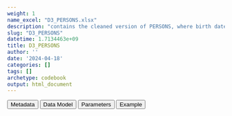 ```yaml
---
weight: 1
name_excel: "D3_PERSONS.xlsx"
description: "contains the cleaned version of PERSONS, where birth date and death date are reconstituted as dates"
slug: "D3_PERSONS"
datetime: 1.7134463e+09
title: D3_PERSONS
author: ''
date: '2024-04-18'
categories: []
tags: []
archetype: codebook
output: html_document
---
```


<script src="/rmarkdown-libs/core-js/shim.min.js"></script>
<script src="/rmarkdown-libs/react/react.min.js"></script>
<script src="/rmarkdown-libs/react/react-dom.min.js"></script>
<script src="/rmarkdown-libs/reactwidget/react-tools.js"></script>
<script src="/rmarkdown-libs/htmlwidgets/htmlwidgets.js"></script>
<link href="/rmarkdown-libs/reactable/reactable.css" rel="stylesheet" />
<script src="/rmarkdown-libs/reactable-binding/reactable.js"></script>
<div class="tab">
<button class="tablinks" onclick="openCity(event, &#39;Metadata&#39;)" id="defaultOpen">Metadata</button>
<button class="tablinks" onclick="openCity(event, &#39;Data Model&#39;)">Data Model</button>
<button class="tablinks" onclick="openCity(event, &#39;Parameters&#39;)">Parameters</button>
<button class="tablinks" onclick="openCity(event, &#39;Example&#39;)">Example</button>
</div>
<div id="Metadata" class="tabcontent">
<div id="htmlwidget-1" class="reactable html-widget" style="width:auto;height:600px;"></div>
<script type="application/json" data-for="htmlwidget-1">{"x":{"tag":{"name":"Reactable","attribs":{"data":{"medatata_name":["Name of the dataset","Content of the dataset","Unit of observation","Dataset where the list of UoOs is fully listed and with 1 record per UoO","How many observations per UoO","NxUoO","Variables capturing the UoO","Primary key","Parameters",null,null,null,null,null,null,null,null,null,null,null],"metadata_content":["D3_PERSONS","contains the cleaned version of PERSONS, where birth date and death date are reconstituted as dates","a person in PERSON","PERSONS","unique","1","person_id","person_id",null,null,null,null,null,null,null,null,null,null,null,null]},"columns":[{"id":"medatata_name","name":"medatata_name","type":"character"},{"id":"metadata_content","name":"metadata_content","type":"character"}],"sortable":false,"searchable":true,"pagination":false,"highlight":true,"bordered":true,"striped":true,"style":{"maxWidth":1800},"height":"600px","dataKey":"a6b09fd25f9bc7d48ed65a14fa270cc1"},"children":[]},"class":"reactR_markup"},"evals":[],"jsHooks":[]}</script>
</div>
<div id="Data Model" class="tabcontent">
<div id="htmlwidget-2" class="reactable html-widget" style="width:auto;height:600px;"></div>
<script type="application/json" data-for="htmlwidget-2">{"x":{"tag":{"name":"Reactable","attribs":{"data":{"Varname":["person_id","birth_date","death_date","sex_at_instance_creation","birth_month_imputed","birth_day_imputed","death_month_imputed","death_day_imputed",null,null,null,null,null,null,null,null,null,null,null,null],"Description":["unique person identifier","date reconstituted from day, month and year","date reconstituted from day, month and year","sex at instance creation",null,null,null,null,null,null,null,null,null,null,null,null,null,null,null,null],"Format":["character","date","date","character","binary","binary","binary","binary",null,null,null,null,null,null,null,null,null,null,null,null],"Vocabulary":[null,null,null,null,"1 = imputed\r\n0 = otherwise","1 = imputed\r\n0 = otherwise","1 = imputed\r\n0 = otherwise","1 = imputed\r\n0 = otherwise",null,null,null,null,null,null,null,null,null,null,null,null],"Notes and examples":["from CDM PERSONS","algorithm is in place to handle the case when month and day are missing","algorithm is in place to handle the case when month and day are missing","from CDM PERSONS","if the first observation period starts during birth year, the start of the observation period is used as a birth date, otherwise 30 june","if the first observation period starts during birth year, the start of the observation period is used as a birth date, otherwise 30 june",null,null,null,null,null,null,null,null,null,null,null,null,null,null],"Parameters":[null,null,null,null,null,null,null,null,null,null,null,null,null,null,null,null,null,null,null,null],"Source tables and variables":[null,null,null,null,null,null,null,null,null,null,null,null,null,null,null,null,null,null,null,null],"Retrieved":["yes",null,null,null,null,null,null,null,null,null,null,null,null,null,null,null,null,null,null,null],"Calculated":[null,"yes","yes","yes","yes","yes","yes","yes",null,null,null,null,null,null,null,null,null,null,null,null],"Algorithm_id":[null,null,null,null,null,null,null,null,null,null,null,null,null,null,null,null,null,null,null,null],"Rule":[null,null,null,null,null,null,null,null,null,null,null,null,null,null,null,null,null,null,null,null]},"columns":[{"id":"Varname","name":"Varname","type":"character"},{"id":"Description","name":"Description","type":"character"},{"id":"Format","name":"Format","type":"character"},{"id":"Vocabulary","name":"Vocabulary","type":"character"},{"id":"Notes and examples","name":"Notes and examples","type":"character"},{"id":"Parameters","name":"Parameters","type":"logical"},{"id":"Source tables and variables","name":"Source tables and variables","type":"logical"},{"id":"Retrieved","name":"Retrieved","type":"character"},{"id":"Calculated","name":"Calculated","type":"character"},{"id":"Algorithm_id","name":"Algorithm_id","type":"logical"},{"id":"Rule","name":"Rule","type":"logical"}],"sortable":false,"searchable":true,"pagination":false,"highlight":true,"bordered":true,"striped":true,"style":{"maxWidth":1800},"height":"600px","dataKey":"7be5dde3fee3c7e3983a2bdb5568eefd"},"children":[]},"class":"reactR_markup"},"evals":[],"jsHooks":[]}</script>
</div>
<div id="Parameters" class="tabcontent">
<div id="htmlwidget-3" class="reactable html-widget" style="width:auto;height:600px;"></div>
<script type="application/json" data-for="htmlwidget-3">{"x":{"tag":{"name":"Reactable","attribs":{"data":{"parameter in the variable name":[null,null,null,null,null,null,null,null,null,null,null,null,null,null,null,null,null,null,null,null],"values":[null,null,null,null,null,null,null,null,null,null,null,null,null,null,null,null,null,null,null,null],"name of macro":[null,null,null,null,null,null,null,null,null,null,null,null,null,null,null,null,null,null,null,null]},"columns":[{"id":"parameter in the variable name","name":"parameter in the variable name","type":"logical"},{"id":"values","name":"values","type":"logical"},{"id":"name of macro","name":"name of macro","type":"logical"}],"sortable":false,"searchable":true,"pagination":false,"highlight":true,"bordered":true,"striped":true,"style":{"maxWidth":1800},"height":"600px","dataKey":"f545894952d01490ab535e7af1d88bc2"},"children":[]},"class":"reactR_markup"},"evals":[],"jsHooks":[]}</script>
</div>
<div id="Example" class="tabcontent">
<div id="htmlwidget-4" class="reactable html-widget" style="width:auto;height:600px;"></div>
<script type="application/json" data-for="htmlwidget-4">{"x":{"tag":{"name":"Reactable","attribs":{"data":{"person_id":["P0001","P0002","P0003",null,null,null,null,null,null,null,null,null,null,null,null,null,null,null,null,null],"sex_at_instance_creation":["F","M","M",null,null,null,null,null,null,null,null,null,null,null,null,null,null,null,null,null],"birth_month_imputed":[0,0,1,"NA","NA","NA","NA","NA","NA","NA","NA","NA","NA","NA","NA","NA","NA","NA","NA","NA"],"birth_day_imputed":[0,0,1,"NA","NA","NA","NA","NA","NA","NA","NA","NA","NA","NA","NA","NA","NA","NA","NA","NA"],"death_day_imputed":[0,0,0,"NA","NA","NA","NA","NA","NA","NA","NA","NA","NA","NA","NA","NA","NA","NA","NA","NA"],"death_month_imputed":[0,0,0,"NA","NA","NA","NA","NA","NA","NA","NA","NA","NA","NA","NA","NA","NA","NA","NA","NA"],"birth_date":["1968-03-15","1998-01-01","1946-06-30",null,null,null,null,null,null,null,null,null,null,null,null,null,null,null,null,null],"death_date":[null,null,"2021-02-21",null,null,null,null,null,null,null,null,null,null,null,null,null,null,null,null,null]},"columns":[{"id":"person_id","name":"person_id","type":"character"},{"id":"sex_at_instance_creation","name":"sex_at_instance_creation","type":"character"},{"id":"birth_month_imputed","name":"birth_month_imputed","type":"numeric"},{"id":"birth_day_imputed","name":"birth_day_imputed","type":"numeric"},{"id":"death_day_imputed","name":"death_day_imputed","type":"numeric"},{"id":"death_month_imputed","name":"death_month_imputed","type":"numeric"},{"id":"birth_date","name":"birth_date","type":"character"},{"id":"death_date","name":"death_date","type":"character"}],"sortable":false,"searchable":true,"pagination":false,"highlight":true,"bordered":true,"striped":true,"style":{"maxWidth":1800},"height":"600px","dataKey":"f262c900e76e35dcf2c31cd7016d367d"},"children":[]},"class":"reactR_markup"},"evals":[],"jsHooks":[]}</script>
</div>
